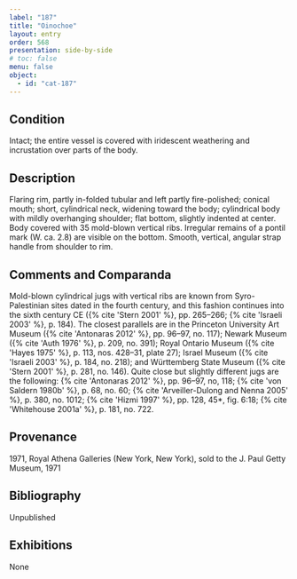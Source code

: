 ```yaml
---
label: "187"
title: "Oinochoe"
layout: entry
order: 568
presentation: side-by-side
# toc: false
menu: false
object:
  - id: "cat-187"
---
```


## Condition

Intact; the entire vessel is covered with iridescent weathering and incrustation over parts of the body.

## Description

Flaring rim, partly in-folded tubular and left partly fire-polished; conical mouth; short, cylindrical neck, widening toward the body; cylindrical body with mildly overhanging shoulder; flat bottom, slightly indented at center. Body covered with 35 mold-blown vertical ribs. Irregular remains of a pontil mark (W. ca. 2.8) are visible on the bottom. Smooth, vertical, angular strap handle from shoulder to rim.

## Comments and Comparanda

Mold-blown cylindrical jugs with vertical ribs are known from Syro-Palestinian sites dated in the fourth century, and this fashion continues into the sixth century CE ({% cite 'Stern 2001' %}, pp. 265–266; {% cite 'Israeli 2003' %}, p. 184). The closest parallels are in the Princeton University Art Museum ({% cite 'Antonaras 2012' %}, pp. 96–97, no. 117); Newark Museum ({% cite 'Auth 1976' %}, p. 209, no. 391); Royal Ontario Museum ({% cite 'Hayes 1975' %}, p. 113, nos. 428–31, plate 27); Israel Museum ({% cite 'Israeli 2003' %}, p. 184, no. 218); and Württemberg State Museum ({% cite 'Stern 2001' %}, p. 281, no. 146). Quite close but slightly different jugs are the following: {% cite 'Antonaras 2012' %}, pp. 96–97, no, 118; {% cite 'von Saldern 1980b' %}, p. 68, no. 60; {% cite 'Arveiller-Dulong and Nenna 2005' %}, p. 380, no. 1012; {% cite 'Hizmi 1997' %}, pp. 128, 45*, fig. 6:18; {% cite 'Whitehouse 2001a' %}, p. 181, no. 722.

## Provenance

1971, Royal Athena Galleries (New York, New York), sold to the J. Paul Getty Museum, 1971

## Bibliography

Unpublished

## Exhibitions

None